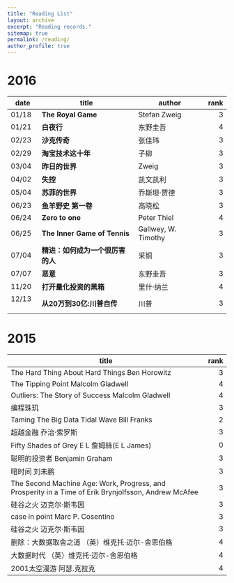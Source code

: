 ```yaml
---
title: "Reading List"
layout: archive
excerpt: "Reading records."
sitemap: true
permalink: /reading/
author_profile: true
---
```


# 2016

|date    |title             |author      |rank |
|--------|------------------|------------|----:|
|01/18   |**The Royal Game**|Stefan Zweig|3    |
|01/21   |**白夜行**        |东野圭吾    |4    |
|02/23   |**沙克传奇**      |张佳玮      |3    |
|02/29   |**淘宝技术这十年**|子柳        |3    |
|03/04   |**昨日的世界**    |Zweig       |3    |
|04/02   |**失控**        |凯文凯利       |3    |
|05/04   |**苏菲的世界**        |乔斯坦·贾德       |3    |
|06/23   |**鱼羊野史 第一卷**        |高晓松       |3    |
|06/24   |**Zero to one**        |Peter Thiel       |4    |
|06/25   |**The Inner Game of Tennis**        |Gallwey, W. Timothy       |3    |
|07/04   |**精进：如何成为一个很厉害的人**        |采铜       |3    |
|07/07   |**恶意**        |东野圭吾       |3    |
|11/20   |**打开量化投资的黑箱**        |里什·纳兰       |4    |
|12/13   |**从20万到30亿:川普自传**        |川普       |3|

# 2015

|title    |rank              |
|--------|------------------:|
|The Hard Thing About Hard Things Ben Horowitz   |3|
|The Tipping Point Malcolm Gladwell   |4        |
|Outliers: The Story of Success Malcolm Gladwell   |4      |
|编程珠玑   |3|
|Taming The Big Data Tidal Wave Bill Franks   |2    |
|超越金融 乔治·索罗斯   |3        |
|Fifty Shades of Grey E L 詹姆絲(E L James)  |0       |
|聪明的投资者 Benjamin Graham   |3       |
|暗时间 刘未鹏   |3        |
|The Second Machine Age: Work, Progress, and Prosperity in a Time of Erik Brynjolfsson, Andrew McAfee   |3|
|硅谷之火 迈克尔·斯韦因   |3        |
|case in point Marc P. Cosentino   |3        |
|硅谷之火 迈克尔·斯韦因   |3        |
|删除：大数据取舍之道 （英）维克托·迈尔-舍恩伯格   |4        |
|大数据时代 （英）维克托·迈尔-舍恩伯格   |4        |
|2001太空漫游 阿瑟.克拉克   |4        |
















